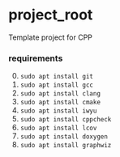 # project_root
Template project for CPP

### requirements
0. `sudo apt install git`
1. `sudo apt install gcc`
2. `sudo apt install clang`
3. `sudo apt install cmake`
4. `sudo apt install iwyu`
5. `sudo apt install cppcheck`
6. `sudo apt install lcov`
7. `sudo apt install doxygen`
8. `sudo apt install graphwiz`
